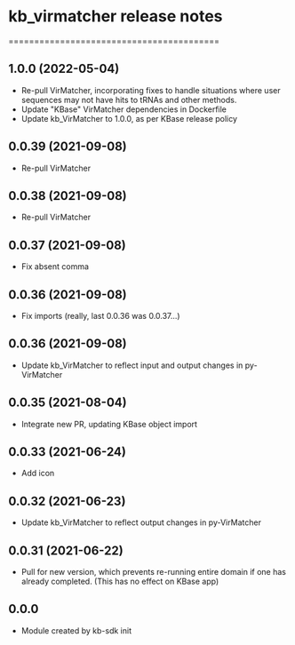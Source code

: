 # kb_virmatcher release notes
=========================================

1.0.0 (2022-05-04)
--------------------
* Re-pull VirMatcher, incorporating fixes to handle situations where user sequences may not have hits to tRNAs and other methods.
* Update "KBase" VirMatcher dependencies in Dockerfile
* Update kb_VirMatcher to 1.0.0, as per KBase release policy

0.0.39 (2021-09-08)
--------------------
* Re-pull VirMatcher

0.0.38 (2021-09-08)
--------------------
* Re-pull VirMatcher

0.0.37 (2021-09-08)
--------------------
* Fix absent comma

0.0.36 (2021-09-08)
--------------------
* Fix imports (really, last 0.0.36 was 0.0.37...)

0.0.36 (2021-09-08)
--------------------
* Update kb_VirMatcher to reflect input and output changes in py-VirMatcher

0.0.35 (2021-08-04)
--------------------
* Integrate new PR, updating KBase object import

0.0.33 (2021-06-24)
--------------------
* Add icon

0.0.32 (2021-06-23)
--------------------
* Update kb_VirMatcher to reflect output changes in py-VirMatcher

0.0.31 (2021-06-22)
--------------------
* Pull for new version, which prevents re-running entire domain if one has already completed. (This has no effect on KBase app)

0.0.0
-----
* Module created by kb-sdk init
